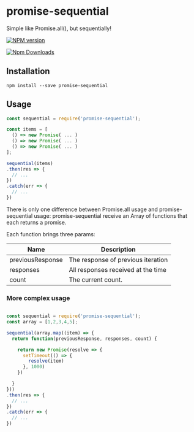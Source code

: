 # promise-sequential
Simple like Promise.all(), but sequentially!

[![NPM version](https://badge.fury.io/js/promise-sequential.png)](http://badge.fury.io/js/promise-sequential)

[![Npm Downloads](https://nodei.co/npm/promise-sequential.png?downloads=true&stars=true)](https://nodei.co/npm/promise-sequential.png?downloads=true&stars=true)


## Installation

```
npm install --save promise-sequential
```
## Usage

```js
const sequential = require('promise-sequential');

const items = [
  () => new Promise( ... )
  () => new Promise( ... )
  () => new Promise( ... )
];

sequential(items)
.then(res => {
  // ...
})
.catch(err => {
  // ...
})
```

There is only one difference between Promise.all usage and promise-sequential usage: promise-sequential receive an Array of functions that each returns a promise.

Each function brings three params:

| Name              | Description                                                  |
| ----------------- | ------------------------------------------------------------ |
| previousResponse  | The response of previous iteration                           |
| responses         | All responses received at the time                           |
| count             | The current count.                                           |

### More complex usage

```js

const sequential = require('promise-sequential');
const array = [1,2,3,4,5];

sequential(array.map((item) => {
  return function(previousResponse, responses, count) {

    return new Promise(resolve => {
      setTimeout(() => {
        resolve(item)
      }, 1000)
    })

  }
}))
.then(res => {
  // ...
})
.catch(err => {
  // ...
})
```
